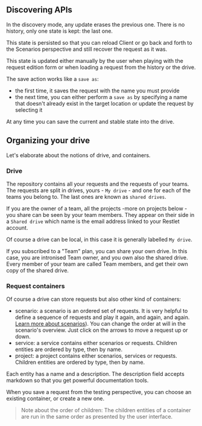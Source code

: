 <a class="anchor" name="discovering-apis"></a>
## Discovering APIs

In the discovery mode, any update erases the previous one. There is no history, only one state is kept: the last one.

This state is persisted so that you can reload Client or go back and forth to the Scenarios perspective and still recover the request as it was.

This state is updated either manually by the user when playing with the request edition form or when loading a request from the history or the drive.

The save action works like a `save as`:

* the first time, it saves the request with the name you must provide
* the next time, you can either perform a `save as` by specifying a name that doesn't already exist in the target location or update the request by selecting it

At any time you can save the current and stable state into the drive.

<a class="anchor" name="organizing-your-drive"></a>
## Organizing your drive

Let's elaborate about the notions of drive, and containers.


<a class="anchor" name="drive"></a>
### Drive

The repository contains all your requests and the requests of your teams.
The requests are split in drives, yours - `My drive` - and one for each of the teams you belong to. The last ones are known as `shared drives`.

If you are the owner of a team, all the projects -more on projects below - you share can be seen by your team members. 
They appear on their side in a `Shared drive` which name is the email address linked to your Restlet account. 

Of course a drive can be local, in this case it is generally labelled `My drive`.

If you subscribed to a "Team" plan, you can share your own drive. In this case, you are intronised Team owner, and you own also the shared drive.
Every member of your team are called Team members, and get their own copy of the shared drive.

<a class="anchor" name="request-containers"></a>
### Request containers

Of course a drive can store requests but also other kind of containers:

* scenario: a scenario is an ordered set of requests. It is very helpful to define a sequence of requests and play it again, and again, and again. [Learn more about scenarios](../test/chain-requests)). You can change the order at will in the scenario's overview. Just click on the arrows to move a request up or down.
* service: a service contains either scenarios or requests. Children entities are ordered by type, then by name.
* project: a project contains either scenarios, services or requests. Children entities are ordered by type, then by name.

Each entity has a name and a description. The description field accepts markdown so that you get powerful documentation tools.

When you save a request from the testing perspective, you can choose an existing container, or create a new one.

> Note about the order of children:
> The children entities of a container are run in the same order as presented by the user interface.
